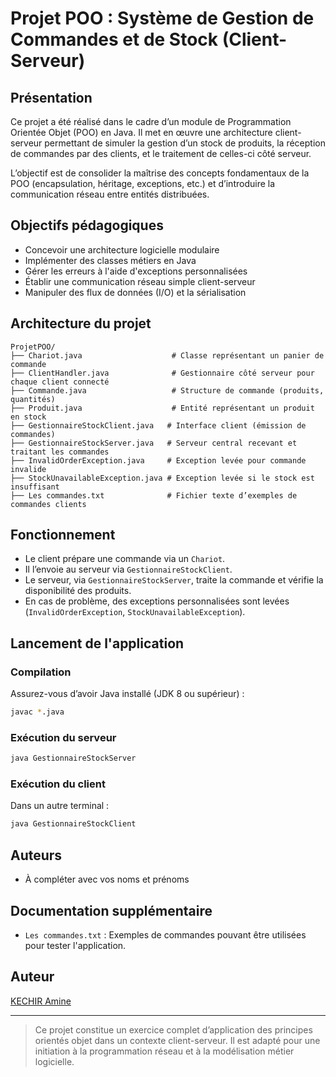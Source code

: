 # Projet POO : Système de Gestion de Commandes et de Stock (Client-Serveur)

## Présentation

Ce projet a été réalisé dans le cadre d’un module de Programmation Orientée Objet (POO) en Java. Il met en œuvre une architecture client-serveur permettant de simuler la gestion d’un stock de produits, la réception de commandes par des clients, et le traitement de celles-ci côté serveur.

L’objectif est de consolider la maîtrise des concepts fondamentaux de la POO (encapsulation, héritage, exceptions, etc.) et d’introduire la communication réseau entre entités distribuées.

## Objectifs pédagogiques

* Concevoir une architecture logicielle modulaire
* Implémenter des classes métiers en Java
* Gérer les erreurs à l'aide d'exceptions personnalisées
* Établir une communication réseau simple client-serveur
* Manipuler des flux de données (I/O) et la sérialisation

## Architecture du projet

```
ProjetPOO/
├── Chariot.java                    # Classe représentant un panier de commande
├── ClientHandler.java              # Gestionnaire côté serveur pour chaque client connecté
├── Commande.java                   # Structure de commande (produits, quantités)
├── Produit.java                    # Entité représentant un produit en stock
├── GestionnaireStockClient.java   # Interface client (émission de commandes)
├── GestionnaireStockServer.java   # Serveur central recevant et traitant les commandes
├── InvalidOrderException.java     # Exception levée pour commande invalide
├── StockUnavailableException.java # Exception levée si le stock est insuffisant
├── Les commandes.txt              # Fichier texte d’exemples de commandes clients
```

## Fonctionnement

* Le client prépare une commande via un `Chariot`.
* Il l’envoie au serveur via `GestionnaireStockClient`.
* Le serveur, via `GestionnaireStockServer`, traite la commande et vérifie la disponibilité des produits.
* En cas de problème, des exceptions personnalisées sont levées (`InvalidOrderException`, `StockUnavailableException`).

## Lancement de l'application

### Compilation

Assurez-vous d’avoir Java installé (JDK 8 ou supérieur) :

```bash
javac *.java
```

### Exécution du serveur

```bash
java GestionnaireStockServer
```

### Exécution du client

Dans un autre terminal :

```bash
java GestionnaireStockClient
```

## Auteurs

* À compléter avec vos noms et prénoms

## Documentation supplémentaire

* `Les commandes.txt` : Exemples de commandes pouvant être utilisées pour tester l'application.

## Auteur

[KECHIR Amine](https://github.com/amn-kchr)

---

> Ce projet constitue un exercice complet d’application des principes orientés objet dans un contexte client-serveur. Il est adapté pour une initiation à la programmation réseau et à la modélisation métier logicielle.
